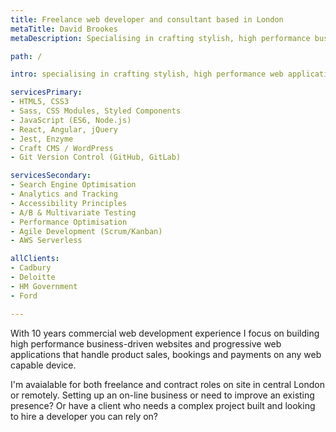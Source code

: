 ```yaml
---
title: Freelance web developer and consultant based in London
metaTitle: David Brookes
metaDescription: Specialising in crafting stylish, high performance business websites and web applications that get results, using the latest cutting edge web development technologies.

path: /

intro: specialising in crafting stylish, high performance web applications and experiences that get results, using the latest web development technologies from top firms like Amazon, Facebook and Google.

servicesPrimary:
- HTML5, CSS3
- Sass, CSS Modules, Styled Components
- JavaScript (ES6, Node.js)
- React, Angular, jQuery
- Jest, Enzyme
- Craft CMS / WordPress
- Git Version Control (GitHub, GitLab)

servicesSecondary:
- Search Engine Optimisation
- Analytics and Tracking
- Accessibility Principles
- A/B & Multivariate Testing
- Performance Optimisation
- Agile Development (Scrum/Kanban)
- AWS Serverless

allClients:
- Cadbury
- Deloitte
- HM Government
- Ford

---
```


With 10 years commercial web development experience I focus on building high performance business-driven websites and progressive web applications that handle product sales, bookings and payments on any web capable device.

I'm avaialable for both freelance and contract roles on site in central London or remotely. Setting up an on-line business or need to improve an existing presence? Or have a client who needs a complex project built and looking to hire a developer you can rely on?
